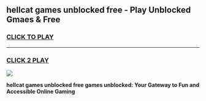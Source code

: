 
## hellcat games unblocked free - Play Unblocked Gmaes & Free
<h3>
<a href="https://news.freeplayer.one?title=hellcat_games_unblocked_free&ref=23F">CLICK TO PLAY</a></h3>
<hr>

<h3>
<a href="https://news.freeplayer.one?title=hellcat_games_unblocked_free&ref=23F">CLICK 2 PLAY</a>
  
</h3>

<a href="https://news.freeplayer.one?title=hellcat_games_unblocked_free&ref=23F/"><img src="https://clearcache.store/games.png"></a>


**hellcat games unblocked free games unblocked: Your Gateway to Fun and Accessible Online Gaming**
